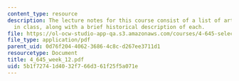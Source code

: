 ```yaml
---
content_type: resource
description: The lecture notes for this course consist of a list of artworks discussed
  in class, along with a brief historical description of each.
file: https://ol-ocw-studio-app-qa.s3.amazonaws.com/courses/4-645-selected-topics-in-architecture-architecture-from-1750-to-the-present-fall-2004/5b1f72741d4032f766d361f25f5a071e_4_645_week_12.pdf
file_type: application/pdf
parent_uid: 0d76f204-4062-3686-4c8c-d267ee3711d1
resourcetype: Document
title: 4_645_week_12.pdf
uid: 5b1f7274-1d40-32f7-66d3-61f25f5a071e
---
```

